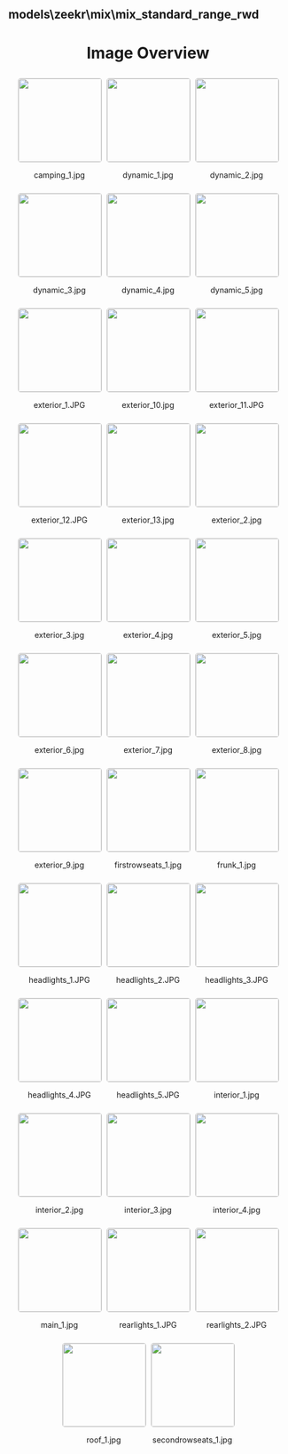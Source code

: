 ## models\zeekr\mix\mix_standard_range_rwd

<style>
    .image-gallery {
        display: flex;
        flex-wrap: wrap;
        gap: 10px;
        justify-content: center;
        padding: 10px;
    }
    .image-gallery img {
        width: 150px;
        height: auto;
        border: 1px solid #ddd;
        border-radius: 5px;
    }
    .image-gallery div {
        flex: 1 1 calc(33.333% - 20px); /* Three images per row on large screens */
        max-width: 150px;
        text-align: center;
    }
    @media (max-width: 768px) {
        .image-gallery div {
            flex: 1 1 calc(50% - 20px); /* Two images per row on medium screens */
        }
    }
    @media (max-width: 480px) {
        .image-gallery div {
            flex: 1 1 100%; /* One image per row on small screens */
        }
    }
</style>
<h1 style ="text-align: center;"> Image Overview </h1> <div class="image-gallery">
<div>
<img src="https://media.evkx.net/multimedia/models/zeekr/mix/mix_standard_range_rwd/camping_1_st.jpg">
<p>camping_1.jpg</p>
</div>
<div>
<img src="https://media.evkx.net/multimedia/models/zeekr/mix/mix_standard_range_rwd/dynamic_1_st.jpg">
<p>dynamic_1.jpg</p>
</div>
<div>
<img src="https://media.evkx.net/multimedia/models/zeekr/mix/mix_standard_range_rwd/dynamic_2_st.jpg">
<p>dynamic_2.jpg</p>
</div>
<div>
<img src="https://media.evkx.net/multimedia/models/zeekr/mix/mix_standard_range_rwd/dynamic_3_st.jpg">
<p>dynamic_3.jpg</p>
</div>
<div>
<img src="https://media.evkx.net/multimedia/models/zeekr/mix/mix_standard_range_rwd/dynamic_4_st.jpg">
<p>dynamic_4.jpg</p>
</div>
<div>
<img src="https://media.evkx.net/multimedia/models/zeekr/mix/mix_standard_range_rwd/dynamic_5_st.jpg">
<p>dynamic_5.jpg</p>
</div>
<div>
<img src="https://media.evkx.net/multimedia/models/zeekr/mix/mix_standard_range_rwd/exterior_1_st.JPG">
<p>exterior_1.JPG</p>
</div>
<div>
<img src="https://media.evkx.net/multimedia/models/zeekr/mix/mix_standard_range_rwd/exterior_10_st.jpg">
<p>exterior_10.jpg</p>
</div>
<div>
<img src="https://media.evkx.net/multimedia/models/zeekr/mix/mix_standard_range_rwd/exterior_11_st.JPG">
<p>exterior_11.JPG</p>
</div>
<div>
<img src="https://media.evkx.net/multimedia/models/zeekr/mix/mix_standard_range_rwd/exterior_12_st.JPG">
<p>exterior_12.JPG</p>
</div>
<div>
<img src="https://media.evkx.net/multimedia/models/zeekr/mix/mix_standard_range_rwd/exterior_13_st.jpg">
<p>exterior_13.jpg</p>
</div>
<div>
<img src="https://media.evkx.net/multimedia/models/zeekr/mix/mix_standard_range_rwd/exterior_2_st.jpg">
<p>exterior_2.jpg</p>
</div>
<div>
<img src="https://media.evkx.net/multimedia/models/zeekr/mix/mix_standard_range_rwd/exterior_3_st.jpg">
<p>exterior_3.jpg</p>
</div>
<div>
<img src="https://media.evkx.net/multimedia/models/zeekr/mix/mix_standard_range_rwd/exterior_4_st.jpg">
<p>exterior_4.jpg</p>
</div>
<div>
<img src="https://media.evkx.net/multimedia/models/zeekr/mix/mix_standard_range_rwd/exterior_5_st.jpg">
<p>exterior_5.jpg</p>
</div>
<div>
<img src="https://media.evkx.net/multimedia/models/zeekr/mix/mix_standard_range_rwd/exterior_6_st.jpg">
<p>exterior_6.jpg</p>
</div>
<div>
<img src="https://media.evkx.net/multimedia/models/zeekr/mix/mix_standard_range_rwd/exterior_7_st.jpg">
<p>exterior_7.jpg</p>
</div>
<div>
<img src="https://media.evkx.net/multimedia/models/zeekr/mix/mix_standard_range_rwd/exterior_8_st.jpg">
<p>exterior_8.jpg</p>
</div>
<div>
<img src="https://media.evkx.net/multimedia/models/zeekr/mix/mix_standard_range_rwd/exterior_9_st.jpg">
<p>exterior_9.jpg</p>
</div>
<div>
<img src="https://media.evkx.net/multimedia/models/zeekr/mix/mix_standard_range_rwd/firstrowseats_1_st.jpg">
<p>firstrowseats_1.jpg</p>
</div>
<div>
<img src="https://media.evkx.net/multimedia/models/zeekr/mix/mix_standard_range_rwd/frunk_1_st.jpg">
<p>frunk_1.jpg</p>
</div>
<div>
<img src="https://media.evkx.net/multimedia/models/zeekr/mix/mix_standard_range_rwd/headlights_1_st.JPG">
<p>headlights_1.JPG</p>
</div>
<div>
<img src="https://media.evkx.net/multimedia/models/zeekr/mix/mix_standard_range_rwd/headlights_2_st.JPG">
<p>headlights_2.JPG</p>
</div>
<div>
<img src="https://media.evkx.net/multimedia/models/zeekr/mix/mix_standard_range_rwd/headlights_3_st.JPG">
<p>headlights_3.JPG</p>
</div>
<div>
<img src="https://media.evkx.net/multimedia/models/zeekr/mix/mix_standard_range_rwd/headlights_4_st.JPG">
<p>headlights_4.JPG</p>
</div>
<div>
<img src="https://media.evkx.net/multimedia/models/zeekr/mix/mix_standard_range_rwd/headlights_5_st.JPG">
<p>headlights_5.JPG</p>
</div>
<div>
<img src="https://media.evkx.net/multimedia/models/zeekr/mix/mix_standard_range_rwd/interior_1_st.jpg">
<p>interior_1.jpg</p>
</div>
<div>
<img src="https://media.evkx.net/multimedia/models/zeekr/mix/mix_standard_range_rwd/interior_2_st.jpg">
<p>interior_2.jpg</p>
</div>
<div>
<img src="https://media.evkx.net/multimedia/models/zeekr/mix/mix_standard_range_rwd/interior_3_st.jpg">
<p>interior_3.jpg</p>
</div>
<div>
<img src="https://media.evkx.net/multimedia/models/zeekr/mix/mix_standard_range_rwd/interior_4_st.jpg">
<p>interior_4.jpg</p>
</div>
<div>
<img src="https://media.evkx.net/multimedia/models/zeekr/mix/mix_standard_range_rwd/main_1_st.jpg">
<p>main_1.jpg</p>
</div>
<div>
<img src="https://media.evkx.net/multimedia/models/zeekr/mix/mix_standard_range_rwd/rearlights_1_st.JPG">
<p>rearlights_1.JPG</p>
</div>
<div>
<img src="https://media.evkx.net/multimedia/models/zeekr/mix/mix_standard_range_rwd/rearlights_2_st.JPG">
<p>rearlights_2.JPG</p>
</div>
<div>
<img src="https://media.evkx.net/multimedia/models/zeekr/mix/mix_standard_range_rwd/roof_1_st.jpg">
<p>roof_1.jpg</p>
</div>
<div>
<img src="https://media.evkx.net/multimedia/models/zeekr/mix/mix_standard_range_rwd/secondrowseats_1_st.jpg">
<p>secondrowseats_1.jpg</p>
</div>
</div>
